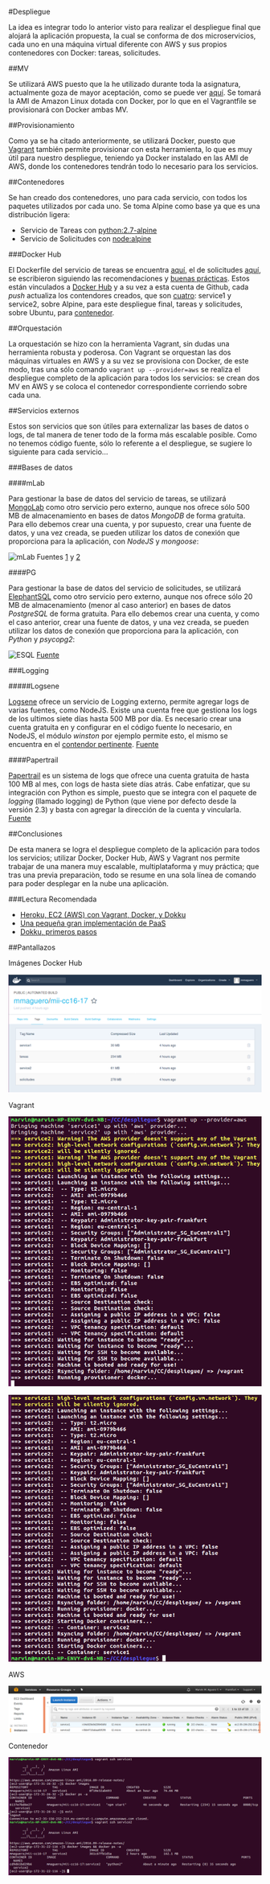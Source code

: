 #Despliegue

La idea es integrar todo lo anterior visto para realizar el despliegue final que alojará la aplicación propuesta, la cual se conforma de dos microservicios, cada uno en una máquina virtual diferente con AWS y sus propios contenedores con Docker: tareas, solicitudes. 

##MV

Se utilizará AWS puesto que la he utilizado durante toda la asignatura, actualmente goza de mayor aceptación, como se puede ver [aquí](https://aws.amazon.com/es/resources/gartner-2016-mq-learn-more/). Se tomará la AMI de Amazon Linux dotada con Docker, por lo que en el Vagrantfile se provisionará con Docker ambas MV.

##Provisionamiento

Como ya se ha citado anteriormente, se utilizará Docker, puesto que [Vagrant](https://www.vagrantup.com/docs/provisioning/docker.html) también permite provisionar con esta herramienta, lo que es muy útil para nuestro despliegue, teniendo ya Docker instalado en las AMI de AWS, donde los contenedores tendrán todo lo necesario para los servicios. 

##Contenedores

Se han creado dos contenedores, uno para cada servicio, con todos los paquetes utilizados por cada uno. Se toma Alpine como base ya que es una distribución ligera:

+ Servicio de Tareas con [python:2.7-alpine](https://hub.docker.com/_/python/)
+ Servicio de Solicitudes con [node:alpine](https://hub.docker.com/_/node/)

###Docker Hub

El Dockerfile del servicio de tareas se encuentra [aquí](1), el de solicitudes [aquí](2), se escribieron siguiendo las recomendaciones y [buenas prácticas](https://docs.docker.com/engine/userguide/eng-image/dockerfile_best-practices/). Estos están vinculados a [Docker Hub](https://hub.docker.com/r/mmaguero/mii-cc16-17/) y a su vez a esta cuenta de Github, cada *push* actualiza los contendores creados, que son [cuatro](https://hub.docker.com/r/mmaguero/mii-cc16-17/tags/): service1 y service2, sobre Alpine, para este despliegue final, tareas y solicitudes, sobre Ubuntu, para [contenedor](https://github.com/mmaguero/MII-CC16-17/tree/master/contenedor/).

##Orquestación

La orquestación se hizo con la herramienta Vagrant, sin dudas una herramienta robusta y poderosa. Con Vagrant se orquestan las dos máquinas virtuales en AWS y a su vez se provisiona con Docker, de este modo, tras una sólo comando `vagrant up --provider=aws` se realiza el despliegue completo de la aplicación para todos los servicios: se crean dos MV en AWS y se coloca el contenedor correspondiente corriendo sobre cada una.

##Servicios externos

Estos son servicios que son útiles para externalizar las bases de datos o logs, de tal manera de tener todo de la forma más escalable posible. Como no tenemos código fuente, sólo lo referente a el despliegue, se sugiere lo siguiente para cada servicio...

###Bases de datos

####mLab

Para gestionar la base de datos del servicio de tareas, se utilizará [MongoLab](https://mlab.com/) como otro servicio pero externo, aunque nos ofrece sólo 500 MB de almacenamiento en bases de datos *MongoDB* de forma gratuita. Para ello debemos crear una cuenta, y por supuesto, crear una fuente de datos, y una vez creada, se pueden utilizar los datos de conexión que proporciona para la aplicación, con *NodeJS* y *mongoose*:

![mLab](http://www.prowebmerida.com/file/2016/08/crear-usuario-en-mLab.jpg)
Fuentes [1](http://www.prowebmerida.com/migrar-parse-a-mlab/) y [2](http://wikis.fdi.ucm.es/ABD/Tutorial_MongoDB_DBaaS)

####PG

Para gestionar la base de datos del servicio de solicitudes, se utilizará [ElephantSQL](https://www.elephantsql.com/plans.html) como otro servicio pero externo, aunque nos ofrece sólo 20 MB de almacenamiento (menor al caso anterior) en bases de datos *PostgreSQL* de forma gratuita. Para ello debemos crear una cuenta, y como el caso anterior, crear una fuente de datos, y una vez creada, se pueden utilizar los datos de conexión que proporciona para la aplicación, con *Python* y *psycopg2*:

![ESQL](http://www.dbi-services.com/images/easyblog_images/153/pgcloud3.png)
[Fuente](http://blog.dbi-services.com/a-free-postgresql-cloud-database/)

###Logging

#####Logsene

[Logsene](https://sematext.com/logsene/) ofrece un servicio de Logging externo, permite agregar logs de varias fuentes, como NodeJS. Existe una cuenta free que gestiona los logs de los ultimos siete días hasta 500 MB por día. Es necesario crear una cuenta gratuita en y configurar en el código fuente lo necesario, en NodeJS, el módulo *winston* por ejemplo permite esto, el mismo se encuentra en el [contendor pertinente](1).
[Fuente](https://sematext.com/logsene/)

####Papertrail

[Papertrail](https://papertrailapp.com/) es un sistema de logs que ofrece una cuenta gratuita de hasta 100 MB al mes, con logs de hasta siete días atrás. Cabe enfatizar, que su integración con Python es simple, puesto que se integra con el paquete de *logging* (llamado logging) de Python (que viene por defecto desde la versión 2.3) y basta con agregar la dirección de la cuenta y vincularla.
[Fuente](http://help.papertrailapp.com/kb/configuration/configuring-centralized-logging-from-python-apps/)

##Conclusiones

De esta manera se logra el despliegue completo de la aplicación para todos los servicios; utilizar Docker, Docker Hub, AWS y Vagrant nos permite trabajar de una manera muy escalable, multiplataforma y muy práctica; que tras una previa preparaciòn, todo se resume en una sola línea de comando para poder desplegar en la nube una aplicaciòn.

###Lectura Recomendada

+ [Heroku, EC2 (AWS) con Vagrant, Docker, y Dokku](http://blog.clearbit.com/ec2-heroku/)
+ [Una pequeña gran implementación de PaaS](http://dokku.viewdocs.io/dokku/)
+ [Dokku, primeros pasos](http://codehero.co/como-instalar-y-utilizar-dokku/)

##Pantallazos

Imágenes Docker Hub

![1](https://github.com/mmaguero/Ejercicios-CC16-17-MII/blob/master/imgs/hitos/5/5.png)

Vagrant

![2](https://github.com/mmaguero/Ejercicios-CC16-17-MII/blob/master/imgs/hitos/5/1.png)

![3](https://github.com/mmaguero/Ejercicios-CC16-17-MII/blob/master/imgs/hitos/5/2.png)

AWS

![4](https://github.com/mmaguero/Ejercicios-CC16-17-MII/blob/master/imgs/hitos/5/4.png)

Contenedor

![5](https://github.com/mmaguero/Ejercicios-CC16-17-MII/blob/master/imgs/hitos/5/3.png)



